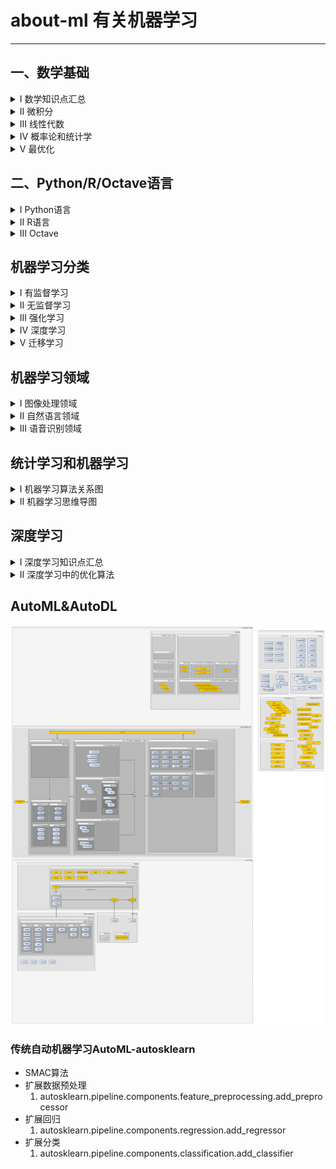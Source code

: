 # about-ml 有关机器学习

----------

## 一、数学基础

<details><summary>I 数学知识点汇总</summary>

![](数学基础/机器学习数学基础.png)

</details>

<details><summary>II 微积分</summary>

![](数学基础/微积分.png)

</details>

<details><summary>III 线性代数</summary>

![](数学基础/线性代数.png)

</details>

<details><summary>IV 概率论和统计学</summary>

- 统计数据的展示

	![](数学基础/图表建议.png)

- 概率与统计思维导图

    ![](数学基础/概率与统计.png)

- 基本概率分布

    ![](pic/分布表格.jpg)

</details>

<details><summary>V 最优化</summary>

</details>

## 二、Python/R/Octave语言

<details><summary>I Python语言</summary>

- [Python学习笔记](http://nbviewer.jupyter.org/github/yejinlei/about-python)
- Ananconda[配置](./tools/.condarc)及pip[配置](./tools/pip.ini)
- [Scikit-learn 0.21.x 中文文档](http://sklearn.apachecn.org)

</details>

<details><summary>II R语言</summary>

</details>

<details><summary>III Octave</summary>

- [octave online](https://octave-online.net/)

</details>

## 机器学习分类

<details><summary>I 有监督学习</summary>

</details>

<details><summary>II 无监督学习</summary>

</details>

<details><summary>III 强化学习</summary>

</details> 

<details><summary>IV 深度学习</summary>

</details>

<details><summary>V 迁移学习</summary>

</details>

## 机器学习领域

<details><summary>I 图像处理领域</summary>

</details>

<details><summary>II 自然语言领域</summary>

</details>

<details><summary>III 语音识别领域</summary>

</details>

## 统计学习和机器学习

<details><summary>I 机器学习算法关系图</summary>

![](数学基础/统计机器学习.png)

</details>

<details><summary>II 机器学习思维导图</summary>

![](机器学习/有关机器学习.png)

</details>

## 深度学习

<details><summary>I 深度学习知识点汇总</summary>

![](深度学习/深度学习.png)

</details>

<details><summary>II 深度学习中的优化算法</summary>

![](深度学习/optimization/deep_optimization.gif)

</details>

## AutoML&AutoDL

![](自动机器学习/自动机器学习.png)

### 传统自动机器学习AutoML-autosklearn
- SMAC算法
- 扩展数据预处理
  1. autosklearn.pipeline.components.feature_preprocessing.add_preprocessor
- 扩展回归
  1. autosklearn.pipeline.components.regression.add_regressor
- 扩展分类
  1. autosklearn.pipeline.components.classification.add_classifier